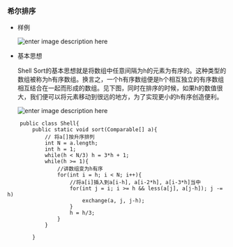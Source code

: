 ### 希尔排序

* 样例

    ![enter image description here](http://img.blog.csdn.net/20140603195838281?watermark/2/text/aHR0cDovL2Jsb2cuY3Nkbi5uZXQvY2FpcGVpY2hhbzI=/font/5a6L5L2T/fontsize/400/fill/I0JBQkFCMA==/dissolve/70/gravity/Center)
* 基本思想

    Shell Sort的基本思想就是将数组中任意间隔为h的元素为有序的。这种类型的数组被称为h有序数组。换言之，一个h有序数组便是h个相互独立的有序数组相互结合在一起而形成的数组。见下图，同时在排序的时候，如果h的数值很大，我们便可以将元素移动到很远的地方，为了实现更小的h有序创造便利。

    ![enter image description here](http://algs4.cs.princeton.edu/21elementary/images/h-sorted.png)

```
    public class Shell{
        public static void sort(Comparable[] a){
            // 将a[]按升序排列
            int N = a.length;
            int h = 1;
            while(h < N/3) h = 3*h + 1;
            while(h >= 1){
                //讲数组变为h有序
                for(int i = h; i < N; i++){
                    //将a[i]插入到a[i-h], a[i-2*h], a[i-3*h]当中
                    for(int j = i; i >= h && less(a[j], a[j-h]); j -= h)
                        exchange(a, j, j-h);
                    }
                    h = h/3;
                }
            }

        }       
```
